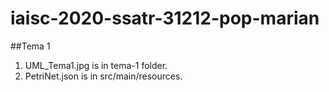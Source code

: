 # iaisc-2020-ssatr-31212-pop-marian

##Tema 1

1. UML_Tema1.jpg is in tema-1 folder.
2. PetriNet.json is in src/main/resources. 
